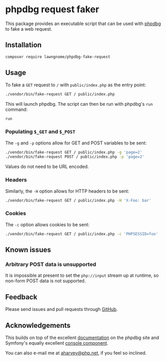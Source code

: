 # phpdbg request faker

This package provides an executable script that can be used with
[phpdbg](http://phpdbg.com) to fake a web request.

## Installation

```sh
composer require lawngnome/phpdbg-fake-request
```

## Usage

To fake a `GET` request to `/` with `public/index.php` as the entry point:

```sh
./vendor/bin/fake-request GET / public/index.php
```

This will launch phpdbg. The script can then be run with phpdbg's `run`
command:

```
run
```

### Populating `$_GET` and `$_POST`

The `-g` and `-p` options allow for GET and POST variables to be sent:

```sh
./vendor/bin/fake-request GET / public/index.php -g 'page=2'
./vendor/bin/fake-request POST / public/index.php -p 'page=2'
```

Values do not need to be URL encoded.

### Headers

Similarly, the `-H` option allows for HTTP headers to be sent:

```sh
./vendor/bin/fake-request GET / public/index.php -H 'X-Foo: bar'
```

### Cookies

The `-c` option allows cookies to be sent:

```sh
./vendor/bin/fake-request GET / public/index.php -c 'PHPSESSID=foo'
```

## Known issues

### Arbitrary POST data is unsupported

It is impossible at present to set the `php://input` stream up at runtime, so
non-form POST data is not supported.

## Feedback

Please send issues and pull requests through
[GitHub](https://github.com/LawnGnome/phpdbg-fake-request).

## Acknowledgements

This builds on top of the excellent
[documentation](http://phpdbg.com/docs/mocking-webserver) on the phpdbg site
and Symfony's equally excellent
[console component](http://symfony.com/doc/current/components/console/index.html).

You can also e-mail me at aharvey@php.net, if you feel so inclined.

